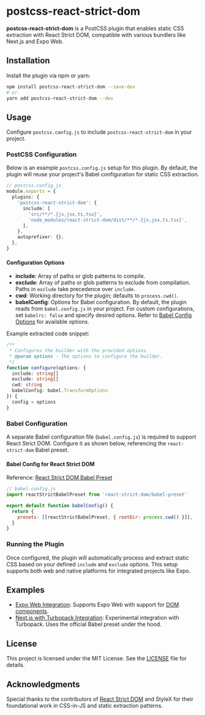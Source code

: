 # postcss-react-strict-dom

**postcss-react-strict-dom** is a PostCSS plugin that enables static CSS
extraction with React Strict DOM, compatible with various bundlers like Next.js
and Expo Web.

## Installation

Install the plugin via npm or yarn:

```bash
npm install postcss-react-strict-dom --save-dev
# or
yarn add postcss-react-strict-dom --dev
```

## Usage

Configure `postcss.config.js` to include `postcss-react-strict-dom` in your project.

### PostCSS Configuration

Below is an example `postcss.config.js` setup for this plugin. By default, the plugin will reuse your project's Babel configuration for static CSS extraction.

```typescript
// postcss.config.js
module.exports = {
  plugins: {
    'postcss-react-strict-dom': {
      include: [
        'src/**/*.{js,jsx,ts,tsx}',
        'node_modules/react-strict-dom/dist/**/*.{js,jsx,ts,tsx}',
      ],
    },
    autoprefixer: {},
  },
}
```

#### Configuration Options

- **include**: Array of paths or glob patterns to compile.
- **exclude**: Array of paths or glob patterns to exclude from compilation. Paths in `exclude` take precedence over `include`.
- **cwd**: Working directory for the plugin; defaults to `process.cwd()`.
- **babelConfig**: Options for Babel configuration. By default, the plugin reads from `babel.config.js` in your project. For custom configurations, set `babelrc: false` and specify desired options. Refer to [Babel Config Options](https://babeljs.io/docs/options) for available options.

Example extracted code snippet:

```typescript
/**
 * Configures the builder with the provided options.
 * @param options - The options to configure the builder.
 */
function configure(options: {
  include: string[]
  exclude: string[]
  cwd: string
  babelConfig: babel.TransformOptions
}) {
  config = options
}
```

### Babel Configuration

A separate Babel configuration file (`babel.config.js`) is required to support React Strict DOM. Configure it as shown below, referencing the `react-strict-dom` Babel preset.

#### Babel Config for React Strict DOM

Reference: [React Strict DOM Babel Preset](https://facebook.github.io/react-strict-dom/api/babel-preset/)

```javascript
// babel.config.js
import reactStrictBabelPreset from 'react-strict-dom/babel-preset'

export default function babelConfig() {
  return {
    presets: [[reactStrictBabelPreset, { rootDir: process.cwd() }]],
  }
}
```

### Running the Plugin

Once configured, the plugin will automatically process and extract static CSS based on your defined `include` and `exclude` options. This setup supports both web and native platforms for integrated projects like Expo.

## Examples
- [Expo Web Integration](https://github.com/javascripter/expo-stylex-postcss-integration/watchers): Supports Expo Web with support for [DOM components](https://docs.expo.dev/guides/dom-components/).
- [Next.js with Turbopack Integration](https://github.com/javascripter/nextjs-stylex-postcss-integration): Experimental integration with Turbopack. Uses the official Babel preset under the hood.

## License

This project is licensed under the MIT License. See the [LICENSE](./LICENSE) file for details.

## Acknowledgments

Special thanks to the contributors of [React Strict DOM](https://facebook.github.io/react-strict-dom) and StyleX for their foundational work in CSS-in-JS and static extraction patterns.
````
